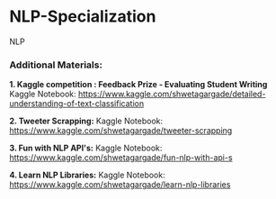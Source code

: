 # NLP-Specialization
NLP


### Additional Materials:
**1. Kaggle competition : Feedback Prize - Evaluating Student Writing**
Kaggle Notebook: https://www.kaggle.com/shwetagargade/detailed-understanding-of-text-classification

**2. Tweeter Scrapping:**
Kaggle Notebook: https://www.kaggle.com/shwetagargade/tweeter-scrapping

**3. Fun with NLP API's:**
Kaggle Notebook: https://www.kaggle.com/shwetagargade/fun-nlp-with-api-s

**4. Learn NLP Libraries:**
Kaggle Notebook: https://www.kaggle.com/shwetagargade/learn-nlp-libraries
